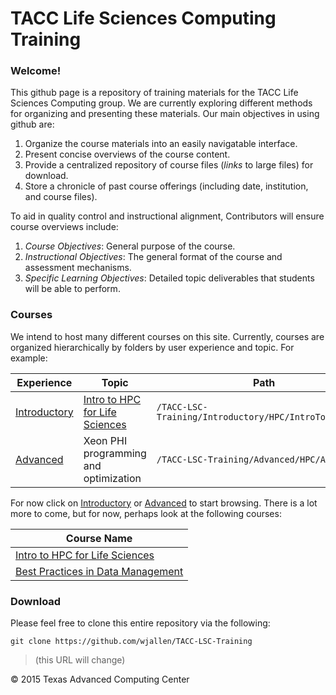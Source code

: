# TACC Life Sciences Computing Training

### Welcome!

This github page is a repository of training materials for the TACC Life
Sciences Computing group. We are currently exploring different methods for
organizing and presenting these materials. Our main objectives in using github
are:

1. Organize the course materials into an easily navigatable interface. 
2. Present concise overviews of the course content.
3. Provide a centralized repository of course files (*links* to large files) for download.
4. Store a chronicle of past course offerings (including date, institution, and course files).

To aid in quality control and instructional alignment, Contributors will ensure course overviews include:

1. *Course Objectives*:  General purpose of the course. 
2. *Instructional Objectives*: The general format of the course and assessment mechanisms.
3. *Specific Learning Objectives*: Detailed topic deliverables that students will be able to perform.

### Courses

We intend to host many different courses on this site.
Currently, courses are organized hierarchically by folders by user experience and topic.
For example:

Experience | Topic | Path
-----------|-------|-------
[Introductory](/Introductory) | [Intro to HPC for Life Sciences](/Introductory/HPC/IntroToHPCforLSC)| `/TACC-LSC-Training/Introductory/HPC/IntroToHPCforLSC`
[Advanced](/Advanced) | Xeon PHI programming and optimization | `/TACC-LSC-Training/Advanced/HPC/AdvXeonPHI`

For now click on [Introductory](/Introductory) or [Advanced](/Advanced) to start browsing.
There is a lot more to come, but for now, perhaps look at the following courses:

Course Name |
----------- |
[Intro to HPC for Life Sciences](/Introductory/HPC/IntroToHPCforLSC) |
[Best Practices in Data Management](/Introductory/HPC/DataManagement) |


### Download

Please feel free to clone this entire repository via the following:

```
git clone https://github.com/wjallen/TACC-LSC-Training
```
>\(this URL will change\)



&copy; 2015 Texas Advanced Computing Center

